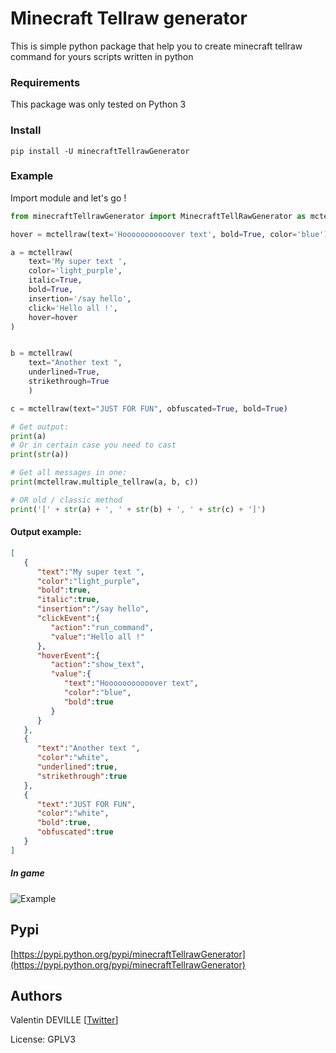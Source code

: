 # Minecraft Tellraw generator

This is simple python package that help you to create minecraft tellraw command for yours scripts written in python

### Requirements
This package was only tested on Python 3

### Install
``pip install -U minecraftTellrawGenerator``

### Example
Import module and let's go !
```python
from minecraftTellrawGenerator import MinecraftTellRawGenerator as mctellraw

hover = mctellraw(text='Hooooooooooover text', bold=True, color='blue')

a = mctellraw(
    text='My super text ',
    color='light_purple',
    italic=True,
    bold=True,
    insertion='/say hello',
    click='Hello all !',
    hover=hover
)


b = mctellraw(
    text="Another text ",
    underlined=True,
    strikethrough=True
    )

c = mctellraw(text="JUST FOR FUN", obfuscated=True, bold=True)

# Get output:
print(a)
# Or in certain case you need to cast
print(str(a))

# Get all messages in one:
print(mctellraw.multiple_tellraw(a, b, c))

# OR old / classic method
print('[' + str(a) + ', ' + str(b) + ', ' + str(c) + ']')

```

#### Output example:
```json
[
   {
      "text":"My super text ",
      "color":"light_purple",
      "bold":true,
      "italic":true,
      "insertion":"/say hello",
      "clickEvent":{
         "action":"run_command",
         "value":"Hello all !"
      },
      "hoverEvent":{
         "action":"show_text",
         "value":{
            "text":"Hooooooooooover text",
            "color":"blue",
            "bold":true
         }
      }
   },
   {
      "text":"Another text ",
      "color":"white",
      "underlined":true,
      "strikethrough":true
   },
   {
      "text":"JUST FOR FUN",
      "color":"white",
      "bold":true,
      "obfuscated":true
   }
]
```

##### In game
![Example](img/screenshot.png)

## Pypi
[https://pypi.python.org/pypi/minecraftTellrawGenerator](https://pypi.python.org/pypi/minecraftTellrawGenerator)

## Authors

Valentin DEVILLE [[Twitter](https://twitter.com/MyTheValentinus)]

License: GPLV3
